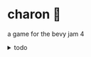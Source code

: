 # charon 🚣

a game for the bevy jam 4

<details>
    <summary>todo</summary>

- [x] base systems (finde) 0.1
    - [x] compile and test builds (web, local)
    - [x] tilemap basics
    - [x] draw tiles
    - [x] spawn entities
    - [x] basic pathfinding

- [x] improved core (jue, vie) 0.2
    - [x] improved pathfinding
    - [x] bouncy collisions
    - [x] autotile shapes

- [x] mvp gameplay loop (sab mañ) 0.3
    - [x] game score
    - [x] multiple start/end points
    - [x] spawn end points
    - [x] lose timer and visual feedback

- [x] important tweaks (dom) 0.4
    - [x] add sprites
    - [x] zoom out screen
    - [x] limited path tiles
    - [x] overlay ui

- [ ] new features (lun)
    - [x] end screen (win/lose)
    - [x] restart game
    - [x] main menu with image
    - [x] music 
    - [x] tutorial text
    - [x] fullscreen
    - [ ] sounds (ui, entities)
    - [ ] other river types + bridges
    - [ ] other spirit behaviour

- [ ] playtesting and bugfixing (lun)
    - [x] review settings menu
    - [ ] profiling and optimization

- [ ] presentation (lun)
    - [ ] write readme
    - [ ] write jam page
    - [ ] submit game

- [ ] would be nice (???)
    - [x] animations
    - [ ] better path drawing 
    - [ ] alternate paths
    - [ ] improve lose timer
    - [ ] spirit dialogues
    - [ ] tweening and animation
    - [ ] tiles only despawn after no entities are in them

</details>
